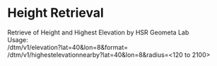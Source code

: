 # Height Retrieval
Retrieve of Height and Highest Elevation by HSR Geometa Lab  
Usage:  
<url>/dtm/v1/elevation?lat=40&lon=8&format=<geojson or raw or json>  
<url>/dtm/v1/highestelevationnearby?lat=40&lon=8&radius=<120 to 2100>  
